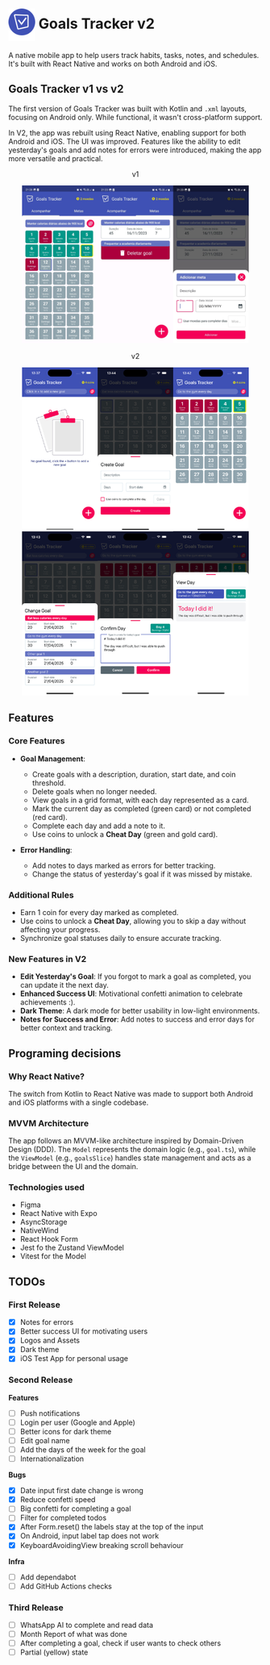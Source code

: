 # <img src="./assets/logo-github.png" height="65px" align="center" /> Goals Tracker v2

A native mobile app to help users track habits, tasks, notes, and schedules. It's built with React Native and works on both Android and iOS.

## Goals Tracker v1 vs v2

The first version of Goals Tracker was built with Kotlin and `.xml` layouts, focusing on Android only. While functional, it wasn't cross-platform support.

In V2, the app was rebuilt using React Native, enabling support for both Android and iOS. The UI was improved. Features like the ability to edit yesterday's goals and add notes for errors were introduced, making the app more versatile and practical.

<p align="center">v1</p>
<p align="center">
    <img width="450px" src="./assets/v1-screens.png" />
</p>

<p align="center">v2</p>
<p align="center">
    <img width="450px" src="./assets/v2-screens.png" />
</p>

## Features

### Core Features

- **Goal Management**:

  - Create goals with a description, duration, start date, and coin threshold.
  - Delete goals when no longer needed.
  - View goals in a grid format, with each day represented as a card.
  - Mark the current day as completed (green card) or not completed (red card).
  - Complete each day and add a note to it.
  - Use coins to unlock a **Cheat Day** (green and gold card).

- **Error Handling**:
  - Add notes to days marked as errors for better tracking.
  - Change the status of yesterday's goal if it was missed by mistake.

### Additional Rules

- Earn 1 coin for every day marked as completed.
- Use coins to unlock a **Cheat Day**, allowing you to skip a day without affecting your progress.
- Synchronize goal statuses daily to ensure accurate tracking.

### New Features in V2

- **Edit Yesterday's Goal**: If you forgot to mark a goal as completed, you can update it the next day.
- **Enhanced Success UI**: Motivational confetti animation to celebrate achievements :).
- **Dark Theme**: A dark mode for better usability in low-light environments.
- **Notes for Success and Error**: Add notes to success and error days for better context and tracking.

## Programing decisions

### Why React Native?

The switch from Kotlin to React Native was made to support both Android and iOS platforms with a single codebase.

### MVVM Architecture

The app follows an MVVM-like architecture inspired by Domain-Driven Design (DDD). The `Model` represents the domain logic (e.g., `goal.ts`), while the `ViewModel` (e.g., `goalsSlice`) handles state management and acts as a bridge between the UI and the domain.

### Technologies used

- Figma
- React Native with Expo
- AsyncStorage
- NativeWind
- React Hook Form
- Jest fo the Zustand ViewModel
- Vitest for the Model

## TODOs

### First Release

- [x] Notes for errors
- [x] Better success UI for motivating users
- [x] Logos and Assets
- [x] Dark theme
- [x] iOS Test App for personal usage

### Second Release

**Features**

- [ ] Push notifications
- [ ] Login per user (Google and Apple)
- [ ] Better icons for dark theme
- [ ] Edit goal name
- [ ] Add the days of the week for the goal
- [ ] Internationalization

**Bugs**

- [x] Date input first date change is wrong
- [x] Reduce confetti speed
- [ ] Big confetti for completing a goal
- [ ] Filter for completed todos
- [x] After Form.reset() the labels stay at the top of the input
- [x] On Android, input label tap does not work
- [x] KeyboardAvoidingView breaking scroll behaviour

**Infra**

- [ ] Add dependabot
- [ ] Add GitHub Actions checks

### Third Release

- [ ] WhatsApp AI to complete and read data
- [ ] Month Report of what was done
- [ ] After completing a goal, check if user wants to check others
- [ ] Partial (yellow) state
